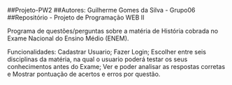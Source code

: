 ##Projeto-PW2
##Autores: Guilherme Gomes da Silva - Grupo06
##Repositório - Projeto de Programação WEB II

Programa de questões/perguntas sobre a matéria de História cobrada no Exame Nacional do Ensino Médio (ENEM).

Funcionalidades: 
Cadastrar Usuario;
Fazer Login;
Escolher entre seis disciplinas da matéria, na qual o usuario poderá testar os seus conhecimentos antes do Exame; 
Ver e poder analisar as respostas corretas e
Mostrar pontuação de acertos e erros por questão.
